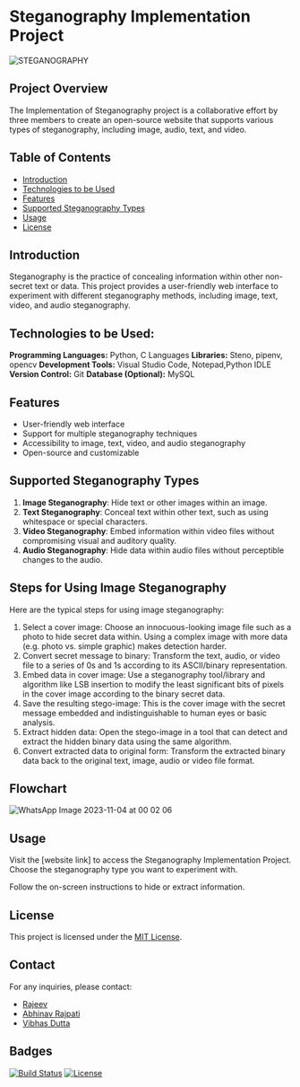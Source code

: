 # Steganography Implementation Project
![STEGANOGRAPHY](https://github.com/rajeev-cyber/Implementation_of_Stegnography/assets/136923593/70950259-49d9-453d-b3fa-61b74e4718bc)

## Project Overview

The Implementation of Steganography project is a collaborative effort by three members to create an open-source website that supports various types of steganography, including image, audio, text, and video.

## Table of Contents

- [Introduction](#introduction)
- [Technologies to be Used](#technologies-to-be-Used)
- [Features](#features)
- [Supported Steganography Types](#supported-steganography-types)
- [Usage](#usage)
- [License](#license)

## Introduction

Steganography is the practice of concealing information within other non-secret text or data. This project provides a user-friendly web interface to experiment with different steganography methods, including image, text, video, and audio steganography.

## Technologies to be Used:

**Programming Languages:**  Python, C Languages
**Libraries:** Steno, pipenv, opencv
**Development Tools:** Visual Studio Code, Notepad,Python IDLE
**Version Control:** Git
**Database (Optional):** MySQL

## Features

- User-friendly web interface
- Support for multiple steganography techniques
- Accessibility to image, text, video, and audio steganography
- Open-source and customizable

## Supported Steganography Types

1. **Image Steganography**: Hide text or other images within an image.
2. **Text Steganography**: Conceal text within other text, such as using whitespace or special characters.
3. **Video Steganography**: Embed information within video files without compromising visual and auditory quality.
4. **Audio Steganography**: Hide data within audio files without perceptible changes to the audio.

## Steps for Using Image Steganography

Here are the typical steps for using image steganography:
1. Select a cover image: Choose an innocuous-looking image file such as a photo to hide secret data within. Using a complex image with more data (e.g. photo vs. simple graphic) makes detection harder.
2. Convert secret message to binary: Transform the text, audio, or video file to a series of 0s and 1s according to its ASCII/binary representation.
3. Embed data in cover image: Use a steganography tool/library and algorithm like LSB insertion to modify the least significant bits of pixels in the cover image according to the binary secret data.
4. Save the resulting stego-image: This is the cover image with the secret message embedded and indistinguishable to human eyes or basic analysis.
5. Extract hidden data: Open the stego-image in a tool that can detect and extract the hidden binary data using the same algorithm.
6. Convert extracted data to original form: Transform the extracted binary data back to the original text, image, audio or video file format.

## Flowchart

![WhatsApp Image 2023-11-04 at 00 02 06](https://github.com/rajeev-cyber/Implementation_of_Stegnography/assets/136923593/36fb8059-ba83-4f15-be79-bfa255f906e7)

## Usage

Visit the [website link] to access the Steganography Implementation Project.<br>
Choose the steganography type you want to experiment with.

Follow the on-screen instructions to hide or extract information.


## License

This project is licensed under the [MIT License](LICENSE).

## Contact

For any inquiries, please contact:

- [Rajeev](https://github.com/rajeev-cyber)
- [Abhinav Rajpati](https://github.com/Surventurer)
- [Vibhas Dutta](https://github.com/vibhasdutta)

## Badges

[![Build Status](badge-url)](link-to-build-status)
[![License](badge-url)](link-to-license)
